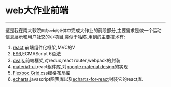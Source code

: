 # web大作业前端

---

这是我在南大软院`面向web的计算`中完成大作业的前段部分,主要需求是做一个运动信息展示和用户社交的小项目,类似于[咕咚](http://www.codoon.com/).用到的主要技术有:
 1. [react](https://facebook.github.io/react/),前端组件化框架,MVC的V
 2. [ES6](http://es6.ruanyifeng.com/),ECMAScript 6语法
 3. [dvajs](https://github.com/dvajs/dva),前端框架,对redux,react router,webpack的封装
 4. [material-ui](http://www.material-ui.com/),react组件库,对[google material design](https://material.google.com/)的实现
 5. [Flexbox Grid](http://flexboxgrid.com/),css栅格布局库
 6. [echarts](http://echarts.baidu.com/),javascript图表库以及[echarts-for-react](https://github.com/hustcc/echarts-for-react)封装它的react库.
